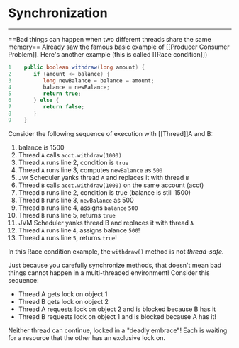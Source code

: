 # Synchronization
<hr>

==Bad things can happen when two different threads share the same memory==
Already saw the famous basic example of [[Producer Consumer Problem]].
Here's another example (this is called [[Race condition]])
```java
1    public boolean withdraw(long amount) {
2       if (amount <= balance) {
3          long newBalance = balance – amount;
4          balance = newBalance;
5          return true;
6       } else {
7          return false;
8       }
9    }
```

Consider the following sequence of execution with [[Thread]]A and B:
1.  balance is 1500
2.  Thread `A` calls `acct.withdraw(1000)`
3.  Thread `A` runs line 2, condition is `true`
4.  Thread `A` runs line 3, computes `newBalance` as `500`
5.  `JVM` Scheduler yanks thread `A` and replaces it with thread `B`
6.  Thread `B` calls `acct.withdraw(1000)` on the same account (acct)
7.  Thread `B` runs line 2, condition is true (balance is still 1500)
8.  Thread `B` runs line 3, `newBalance` as 500
9.  Thread `B` runs line 4, assigns `balance` `500`
10.  Thread `B` runs line 5, returns `true`
11.  JVM Scheduler yanks thread B and replaces it with thread `A`
12.  Thread `A` runs line `4`, assigns balance `500`!
13.  Thread `A` runs line `5`, returns `true`!

In this Race condition example, the `withdraw()` method is not *thread-safe.*















Just because you carefully synchronize methods, that doesn't mean bad things cannot happen in a multi-threaded environment! Consider this sequence:

-   Thread A gets lock on object 1
-   Thread B gets lock on object 2
-   Thread A requests lock on object 2 and is blocked because B has it
-   Thread B requests lock on object 1 and is blocked because A has it!

Neither thread can continue, locked in a "deadly embrace"! Each is waiting for a resource that the other has an exclusive lock on.